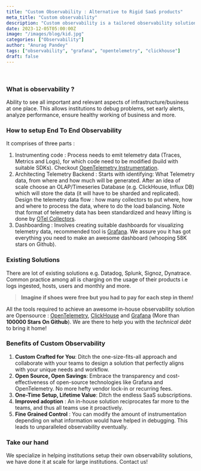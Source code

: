 ```yaml
---
title: "Custom Observability : Alternative to Rigid SaaS products"
meta_title: "Custom observability"
description: "Custom observability is a tailored observability solution for institutions need"
date: 2023-12-05T05:00:00Z
image: "/images/blog/kid.jpg"
categories: ["Observability"]
author: "Anurag Pandey"
tags: ["observability", "grafana", "opentelemetry", "clickhouse"]
draft: false
---
```


<br>

### **What is observability ?**
Ability to see all important and relevant aspects of infrastructure/business at one place. This allows institutions to debug problems, set early alerts, analyze performance, ensure healthy working of business and more. 


### **How to setup End To End Observability**
It comprises of three parts :

1. Instrumenting code : Process needs to emit telemetry data (Traces, Metrics and Logs), for which code need to be modified (build with suitable SDKs). Checkout [OpenTelemetry Instrumentation](https://opentelemetry.io/docs/concepts/instrumentation/). 
2. Architecting Telemetry Backend : Starts with identifying: What Telemetry data, from where and how much will be generated. After an idea of scale choose an OLAP/Timeseries Database (e.g. ClickHouse, Influx DB) which will store the data (it will have to be sharded and replicated). Design the telemetry data flow : how many collectors to put where, how and where to process the data, where to do the load balancing. Note that format of telemetry data has been standardized and heavy lifting is done by [OTel Collectors](https://opentelemetry.io/docs/collector/).
3. Dashboarding : Involves creating suitable dashboards for visualizing telemetry data, recommended tool is [Grafana](https://grafana.com/). We assure you it has got everything you need to make an awesome dashboard (whooping 58K stars on Github).

### **Existing Solutions**

There are lot of existing solutions e.g. Datadog, Splunk, Signoz, Dynatrace. Common practice among all is charging on the usage of their products i.e logs ingested, hosts, users and monthly and more.
> **Imagine if shoes were free but you had to pay for each step in them!**

All the tools required to achieve an awesome in-house observability solution are Opensource : [OpenTelemetry](https://github.com/orgs/open-telemetry/repositories), [ClickHouse](https://github.com/ClickHouse/ClickHouse) and [Grafana](https://github.com/grafana/grafana) (More than **100000 Stars On Github**).
We are there to help you with the _technical debt_ to bring it home!

### **Benefits of Custom Observability**

1. **Custom Crafted for You**: Ditch the one-size-fits-all approach and collaborate with your teams to design a solution that perfectly aligns with your unique needs and workflow.
2. **Open Source, Open Savings**: Embrace the transparency and cost-effectiveness of open-source technologies like Grafana and OpenTelemetry. No more hefty vendor lock-in or recurring fees.
3. **One-Time Setup, Lifetime Value**: Ditch the endless SaaS subscriptions.
4. **Improved adoption** : An in-house solution reciprocates far more to the teams, and thus all teams use it proactively.
5. **Fine Grained Control** : You can modify the amount of instrumentation depending on what information would have helped in debugging. This leads to unparalleled observability eventually.

### **Take our hand**

We specialize in helping institutions setup their own observability solutions, we have done it at scale for large institutions. Contact us!

